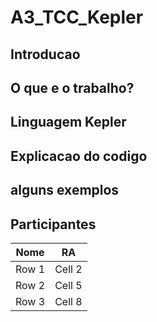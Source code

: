 # A3_TCC_Kepler

## Introducao

## O que e o trabalho?

## Linguagem Kepler

## Explicacao do codigo

## alguns exemplos

## Participantes

| Nome     | RA       | 
|----------|----------|
| Row 1    | Cell 2   | 
| Row 2    | Cell 5   | 
| Row 3    | Cell 8   | 